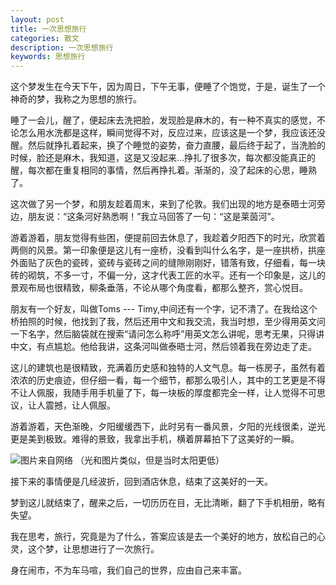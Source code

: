 ```yaml
---
layout: post
title: 一次思想旅行
categories: 散文
description: 一次思想旅行
keywords: 思想旅行
---
```


这个梦发生在今天下午，因为周日，下午无事，便睡了个饱觉，于是，诞生了一个神奇的梦，我称之为思想的旅行。

睡了一会儿，醒了，便起床去洗把脸，发现脸是麻木的，有一种不真实的感觉，不论怎么用水洗都是这样，瞬间觉得不对，反应过来，应该这是一个梦，我应该还没醒。然后就挣扎着起来，换了个睡觉的姿势，奋力直腰，最后终于起了，当洗脸的时候，脸还是麻木，我知道，这是又没起来…挣扎了很多次，每次都没能真正的醒，每次都在重复相同的事情，然后再挣扎着。渐渐的，没了起床的心思，睡熟了。

这次做了另一个梦，和朋友趁着周末，来到了伦敦。我们出现的地方是泰晤士河旁边，朋友说：“这条河好熟悉啊！”我立马回答了一句：“这是莱茵河”。

游着游着，朋友觉得有些困，便提前回去休息了，我趁着夕阳西下的时光，欣赏着两侧的风景。第一印象便是这儿有一座桥，没看到叫什么名字，是一座拱桥，拱座外面贴了灰色的瓷砖，瓷砖与瓷砖之间的缝隙刚刚好，错落有致，仔细看，每一块砖的砌筑，不多一寸，不偏一分，这才代表工匠的水平。还有一个印象是，这儿的景观布局也很精致，柳条垂落，不论从哪个角度看，都那么整齐，赏心悦目。

朋友有一个好友，叫做Toms --- Timy,中间还有一个字，记不清了。在我给这个桥拍照的时候，他找到了我，然后还用中文和我交流，我当时想，至少得用英文问一下名字，然后脑袋就在搜索“请问怎么称呼”用英文怎么讲呢，思考无果，只得讲中文，有点尴尬。他给我讲，这条河叫做泰晤士河，然后领着我在旁边走了走。

这儿的建筑也是很精致，充满着历史感和独特的人文气息。每一栋房子，虽然有着浓浓的历史痕迹，但仔细一看，每一个细节，都那么吸引人，其中的工艺更是不得不让人佩服，我随手用手机量了下，每一块板的厚度都完全一样，让人觉得不可思议，让人震撼，让人佩服。

游着游着，天色渐晚，夕阳缓缓西下，此时另有一番风景，夕阳的光线很柔，逆光更是美到极致。难得的景致，我拿出手机，横着屏幕拍下了这美好的一瞬。

![图片来自网络](http://a2.qpic.cn/psb?/V118G3dh0IatwX/9GmnsmHxJnxtQhxBKNsGCGgnXgS6giAvXOoV5aOYfco!/b/dD0BAAAAAAAA&ek=1&kp=1&pt=0&bo=kAEAAZABAAEDIAU!&tl=1&su=0132749553&tm=1566104400&sce=0-12-12&rf=2-9 )
（光和图片类似，但是当时太阳更低）

接下来的事情便是几经波折，回到酒店休息，结束了这美好的一天。

梦到这儿就结束了，醒来之后，一切历历在目，无比清晰，翻了下手机相册，略有失望。

我在思考，旅行，究竟是为了什么，答案应该是去一个美好的地方，放松自己的心灵，这个梦，让思想进行了一次旅行。

身在闹市，不为车马喧，我们自己的世界，应由自己来丰富。